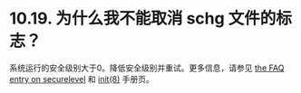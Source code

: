 # 10.19. 为什么我不能取消 schg 文件的标志？

系统运行的安全级别大于0。降低安全级别并重试。更多信息，请参见 [the FAQ entry on securelevel](https://docs.freebsd.org/en/books/faq/#securelevel) 和 [init(8)](https://www.freebsd.org/cgi/man.cgi?query=init&sektion=8&format=html) 手册页。
